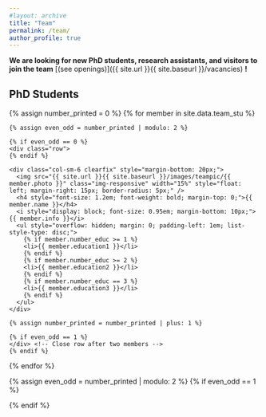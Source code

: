 ```yaml
---
#layout: archive
title: "Team"
permalink: /team/
author_profile: true
---
```


**We are looking for new PhD students, research assistants, and visitors to join the team** [(see openings)]({{ site.url }}{{ site.baseurl }}/vacancies) **!**

## PhD Students

<div class="team-section">
  {% assign number_printed = 0 %}
  {% for member in site.data.team_stu %}

    {% assign even_odd = number_printed | modulo: 2 %}

    {% if even_odd == 0 %}
    <div class="row">
    {% endif %}

    <div class="col-sm-6 clearfix" style="margin-bottom: 20px;">
      <img src="{{ site.url }}{{ site.baseurl }}/images/teampic/{{ member.photo }}" class="img-responsive" width="15%" style="float: left; margin-right: 15px; border-radius: 5px;" />
      <h4 style="font-size: 1.2em; font-weight: bold; margin-top: 0;">{{ member.name }}</h4>
      <i style="display: block; font-size: 0.95em; margin-bottom: 10px;">{{ member.info }}</i>
      <ul style="overflow: hidden; margin: 0; padding-left: 1em; list-style-type: disc;"> 
        {% if member.number_educ >= 1 %}
        <li>{{ member.education1 }}</li>
        {% endif %}
        {% if member.number_educ >= 2 %}
        <li>{{ member.education2 }}</li>
        {% endif %}
        {% if member.number_educ == 3 %}
        <li>{{ member.education3 }}</li>
        {% endif %}
      </ul>
    </div>

    {% assign number_printed = number_printed | plus: 1 %}

    {% if even_odd == 1 %}
    </div> <!-- Close row after two members -->
    {% endif %}

  {% endfor %}

  {% assign even_odd = number_printed | modulo: 2 %}
  {% if even_odd == 1 %}
  </div> <!-- Close row if the last row has an odd number of members -->
  {% endif %}
</div> <!-- End of team-section -->






<!-- ## Alumni
<div class="row">

<div class="col-sm-4 clearfix">
<h4>Staff</h4>
{% for member in site.data.alumni_staff %}
{{ member.name }}
{% endfor %}
</div>

<div class="col-sm-4 clearfix">
<h4>Students</h4>
{% for member in site.data.alumni_student %}
{{ member.name }}
{% endfor %}
</div>

<div class="col-sm-4 clearfix">
<h4>Visitors</h4>
{% for member in site.data.alumni_visitor %}
{{ member.name }}
{% endfor %}
</div>

</div> -->


 
